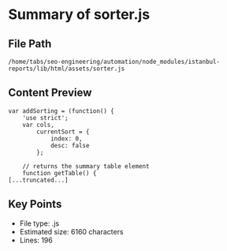 # Summary of sorter.js
  
## File Path
`/home/tabs/seo-engineering/automation/node_modules/istanbul-reports/lib/html/assets/sorter.js`

## Content Preview
```
var addSorting = (function() {
    'use strict';
    var cols,
        currentSort = {
            index: 0,
            desc: false
        };

    // returns the summary table element
    function getTable() {
[...truncated...]
```

## Key Points
- File type: .js
- Estimated size: 6160 characters
- Lines: 196
